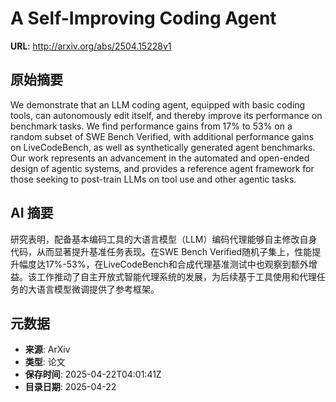 # A Self-Improving Coding Agent

**URL**: http://arxiv.org/abs/2504.15228v1

## 原始摘要

We demonstrate that an LLM coding agent, equipped with basic coding tools,
can autonomously edit itself, and thereby improve its performance on benchmark
tasks. We find performance gains from 17% to 53% on a random subset of SWE
Bench Verified, with additional performance gains on LiveCodeBench, as well as
synthetically generated agent benchmarks. Our work represents an advancement in
the automated and open-ended design of agentic systems, and provides a
reference agent framework for those seeking to post-train LLMs on tool use and
other agentic tasks.


## AI 摘要

研究表明，配备基本编码工具的大语言模型（LLM）编码代理能够自主修改自身代码，从而显著提升基准任务表现。在SWE Bench Verified随机子集上，性能提升幅度达17%-53%，在LiveCodeBench和合成代理基准测试中也观察到额外增益。该工作推动了自主开放式智能代理系统的发展，为后续基于工具使用和代理任务的大语言模型微调提供了参考框架。

## 元数据

- **来源**: ArXiv
- **类型**: 论文
- **保存时间**: 2025-04-22T04:01:41Z
- **目录日期**: 2025-04-22
